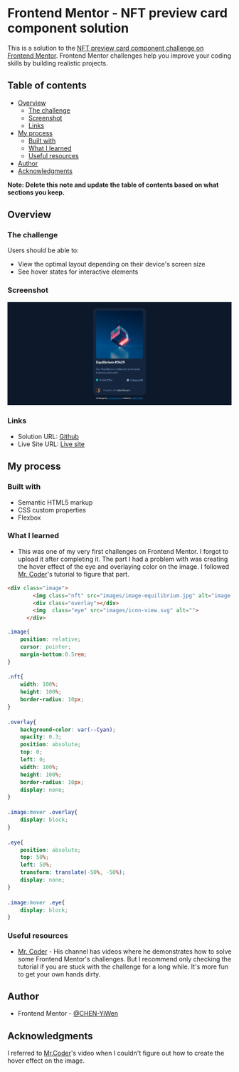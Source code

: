 # Frontend Mentor - NFT preview card component solution

This is a solution to the [NFT preview card component challenge on Frontend Mentor](https://www.frontendmentor.io/challenges/nft-preview-card-component-SbdUL_w0U). Frontend Mentor challenges help you improve your coding skills by building realistic projects. 

## Table of contents

- [Overview](#overview)
  - [The challenge](#the-challenge)
  - [Screenshot](#screenshot)
  - [Links](#links)
- [My process](#my-process)
  - [Built with](#built-with)
  - [What I learned](#what-i-learned)
  - [Useful resources](#useful-resources)
- [Author](#author)
- [Acknowledgments](#acknowledgments)

**Note: Delete this note and update the table of contents based on what sections you keep.**

## Overview

### The challenge

Users should be able to:

- View the optimal layout depending on their device's screen size
- See hover states for interactive elements

### Screenshot

![](Screenshot.png)

### Links

- Solution URL: [Github](https://github.com/CHEN-YiWen/NFT-preview-card-component)
- Live Site URL: [Live site](https://your-live-site-url.com)

## My process

### Built with

- Semantic HTML5 markup
- CSS custom properties
- Flexbox


### What I learned
- This was one of my very first challenges on Frontend Mentor. I forgot to upload it after completing it. The part I had a problem with was creating the hover effect of the eye and overlaying color on the image. I followed [Mr. Coder](https://www.youtube.com/watch?v=l6sxh57ifSQ&t=1083s)'s tutorial to figure that part.

```html
<div class="image">
        <img class="nft" src="images/image-equilibrium.jpg" alt="image of equilibrium">
        <div class="overlay"></div>
        <img  class="eye" src="images/icon-view.svg" alt="">
      </div>
```
```css
.image{
    position: relative;
    cursor: pointer;
    margin-bottom:0.5rem;
}

.nft{
    width: 100%;
    height: 100%;
    border-radius: 10px;
}

.overlay{
    background-color: var(--Cyan);
    opacity: 0.3;
    position: absolute;
    top: 0;
    left: 0;
    width: 100%;
    height: 100%;
    border-radius: 10px;
    display: none;
}

.image:hover .overlay{
    display: block;
}

.eye{
    position: absolute;
    top: 50%;
    left: 50%;
    transform: translate(-50%, -50%); 
    display: none;   
}

.image:hover .eye{
    display: block;
}
```

### Useful resources

- [Mr. Coder]((https://www.youtube.com/c/MrCoderYt)) - His channel has videos where he demonstrates how to solve some Frontend Mentor's challenges. But I recommend only checking the tutorial if you are stuck with the challenge for a long while. It's more fun to get your own hands dirty.


## Author

- Frontend Mentor - [@CHEN-YiWen](https://www.frontendmentor.io/profile/CHEN-YiWen)


## Acknowledgments

I referred to [Mr.Coder](https://www.youtube.com/watch?v=l6sxh57ifSQ&t=1083s)'s video when I couldn't figure out how to create the hover effect on the image.
